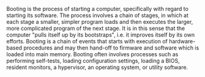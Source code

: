 Booting is the process of starting a computer, specifically with regard to starting its software. The process involves a chain of stages, in which at each stage a smaller, simpler program loads and then executes the larger, more complicated program of the next stage. It is in this sense that the computer "pulls itself up by its bootstraps", i.e. it improves itself by its own efforts. Booting is a chain of events that starts with execution of hardware-based procedures and may then hand-off to firmware and software which is loaded into main memory. Booting often involves processes such as performing self-tests, loading configuration settings, loading a BIOS, resident monitors, a hypervisor, an operating system, or utility software.
